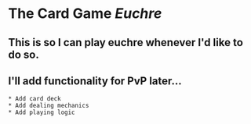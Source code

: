 # The Card Game _Euchre_

## This is so I can play euchre whenever I'd like to do so.

## I'll add functionality for PvP later...

	* Add card deck
	* Add dealing mechanics
	* Add playing logic

